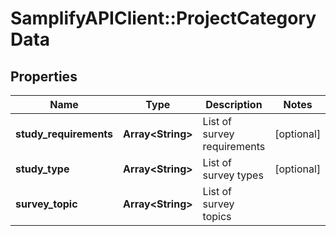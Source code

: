# SamplifyAPIClient::ProjectCategoryData

## Properties
Name | Type | Description | Notes
------------ | ------------- | ------------- | -------------
**study_requirements** | **Array&lt;String&gt;** | List of survey requirements | [optional] 
**study_type** | **Array&lt;String&gt;** | List of survey types | [optional] 
**survey_topic** | **Array&lt;String&gt;** | List of survey topics | 


